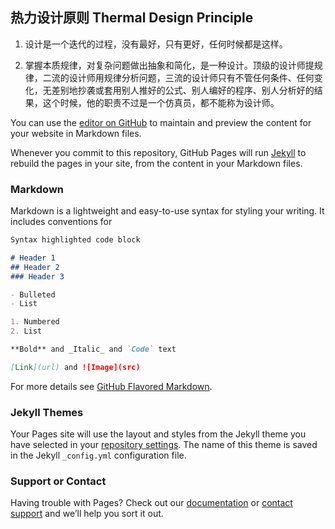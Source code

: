 ## 热力设计原则 Thermal Design Principle

1. 设计是一个迭代的过程，没有最好，只有更好，任何时候都是这样。

2. 掌握本质规律，对复杂问题做出抽象和简化，是一种设计。顶级的设计师提规律，二流的设计师用规律分析问题，三流的设计师只有不管任何条件、任何变化，无差别地抄袭或套用别人推好的公式、别人编好的程序、别人分析好的结果，这个时候，他的职责不过是一个仿真员，都不能称为设计师。

You can use the [editor on GitHub](https://github.com/zhangs9301/thermal_design_principle/edit/master/README.md) to maintain and preview the content for your website in Markdown files.

Whenever you commit to this repository, GitHub Pages will run [Jekyll](https://jekyllrb.com/) to rebuild the pages in your site, from the content in your Markdown files.

### Markdown

Markdown is a lightweight and easy-to-use syntax for styling your writing. It includes conventions for

```markdown
Syntax highlighted code block

# Header 1
## Header 2
### Header 3

- Bulleted
- List

1. Numbered
2. List

**Bold** and _Italic_ and `Code` text

[Link](url) and ![Image](src)
```

For more details see [GitHub Flavored Markdown](https://guides.github.com/features/mastering-markdown/).

### Jekyll Themes

Your Pages site will use the layout and styles from the Jekyll theme you have selected in your [repository settings](https://github.com/zhangs9301/thermal_design_principle/settings). The name of this theme is saved in the Jekyll `_config.yml` configuration file.

### Support or Contact

Having trouble with Pages? Check out our [documentation](https://help.github.com/categories/github-pages-basics/) or [contact support](https://github.com/contact) and we’ll help you sort it out.
